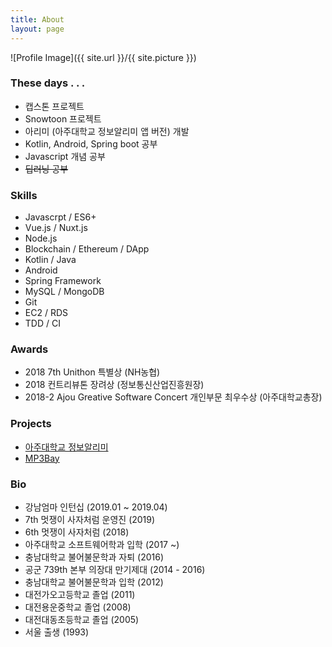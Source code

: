 ```yaml
---
title: About
layout: page
---
```

![Profile Image]({{ site.url }}/{{ site.picture }})

### These days . . .
- 캡스톤 프로젝트
- Snowtoon 프로젝트
- 아리미 (아주대학교 정보알리미 앱 버전) 개발
- Kotlin, Android, Spring boot 공부
- Javascript 개념 공부
- ~~딥러닝 공부~~

### Skills
- Javascrpt / ES6+
- Vue.js / Nuxt.js
- Node.js
- Blockchain / Ethereum / DApp
- Kotlin / Java
- Android
- Spring Framework
- MySQL / MongoDB
- Git
- EC2 / RDS
- TDD / CI

### Awards
- 2018 7th Unithon 특별상 (NH농협)
- 2018 컨트리뷰톤 장려상 (정보통신산업진흥원장)
- 2018-2 Ajou Greative Software Concert 개인부문 최우수상 (아주대학교총장)

### Projects
- [아주대학교 정보알리미](https://github.com/MakeHoney/info-bot)
- [MP3Bay](https://github.com/MakeHoney/Mp3Bay)

### Bio
- 강남엄마 인턴십 (2019.01 ~ 2019.04)
- 7th 멋쟁이 사자처럼 운영진 (2019)
- 6th 멋쟁이 사자처럼 (2018)
- 아주대학교 소프트웨어학과 입학 (2017 ~)
- 충남대학교 불어불문학과 자퇴 (2016)
- 공군 739th 본부 의장대 만기제대 (2014 - 2016)
- 충남대학교 불어불문학과 입학 (2012)
- 대전가오고등학교 졸업 (2011)
- 대전용운중학교 졸업 (2008)
- 대전대동초등학교 졸업 (2005)
- 서울 출생 (1993)